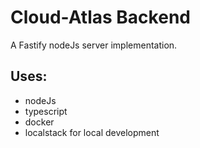 # Cloud-Atlas Backend

A Fastify nodeJs server implementation.

## Uses:
- nodeJs
- typescript
- docker
- localstack for local development